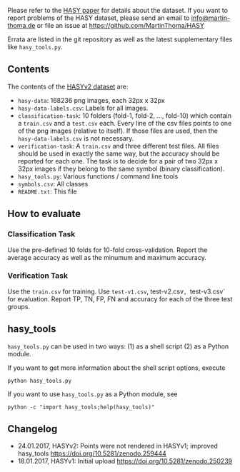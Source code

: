 Please refer to the [HASY paper](https://arxiv.org/abs/1701.08380) for details
about the dataset. If you want to report problems of the HASY dataset, please
send an email to info@martin-thoma.de or file an issue at
https://github.com/MartinThoma/HASY

Errata are listed in the git repository as well as the latest supplementary
files like `hasy_tools.py`.


## Contents

The contents of the [HASYv2 dataset](https://zenodo.org/record/259444) are:

* `hasy-data`: 168236 png images, each 32px x 32px
* `hasy-data-labels.csv`: Labels for all images.
* `classification-task`: 10 folders (fold-1, fold-2, ..., fold-10) which
  contain a `train.csv` and a `test.csv` each. Every line of the csv files
  points to one of the png images (relative to itself). If those files are
  used, then the `hasy-data-labels.csv` is not necessary.
* `verification-task`: A `train.csv` and three different test files. All files
  should be used in exactly the same way, but the accuracy should be reported
  for each one.
  The task is to decide for a pair of two 32px x 32px images if they belong
  to the same symbol (binary classification).
* `hasy_tools.py`: Various functions / command line tools
* `symbols.csv`: All classes
* `README.txt`: This file


## How to evaluate

### Classification Task

Use the pre-defined 10 folds for 10-fold cross-validation. Report the
average accuracy as well as the minumum and maximum accuracy.


### Verification Task

Use the `train.csv` for training. Use `test-v1.csv`, test-v2.csv`,
`test-v3.csv` for evaluation. Report TP, TN, FP, FN and accuracy for each
of the three test groups.


## hasy_tools

`hasy_tools.py` can be used in two ways: (1) as a shell script (2) as a Python
module.

If you want to get more information about the shell script options, execute

    python hasy_tools.py

If you want to use `hasy_tools.py` as a Python module, see

    python -c "import hasy_tools;help(hasy_tools)"


## Changelog

* 24.01.2017, HASYv2: Points were not rendered in HASYv1; improved hasy_tools
                      https://doi.org/10.5281/zenodo.259444
* 18.01.2017, HASYv1: Initial upload
                      https://doi.org/10.5281/zenodo.250239
